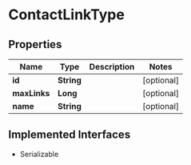 

# ContactLinkType


## Properties

| Name | Type | Description | Notes |
|------------ | ------------- | ------------- | -------------|
|**id** | **String** |  |  [optional] |
|**maxLinks** | **Long** |  |  [optional] |
|**name** | **String** |  |  [optional] |


## Implemented Interfaces

* Serializable

